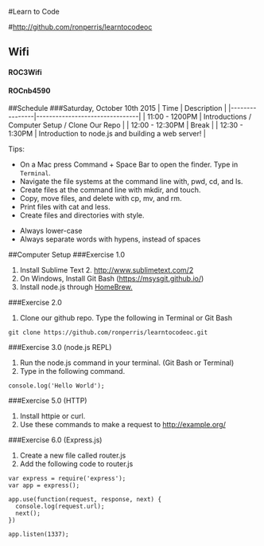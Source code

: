 #Learn to Code

#http://github.com/ronperris/learntocodeoc

Wifi
----
#### ROC3Wifi
#### ROCnb4590

##Schedule
###Saturday, October 10th 2015
| Time | Description |
|----------------|--------------------------------|
| 11:00 - 1200PM | Introductions / Computer Setup / Clone Our Repo |
| 12:00 - 12:30PM | Break |
| 12:30 - 1:30PM | Introduction to node.js and building a web server! |

Tips:
* On a Mac press Command + Space Bar to open the finder. Type in `Terminal`.
* Navigate the file systems at the command line with, pwd, cd, and ls.
* Create files at the command line with mkdir, and touch.
* Copy, move files, and delete with cp, mv, and rm.
* Print files with cat and less.
* Create files and directories with style.
- Always lower-case
- Always separate words with hypens, instead of spaces

##Computer Setup
###Exercise 1.0
1. Install Sublime Text 2. http://www.sublimetext.com/2
2. On Windows, Install Git Bash (https://msysgit.github.io/)
3. Install node.js through [HomeBrew.](http://brew.sh/)

###Exercise 2.0
1. Clone our github repo.
Type the following in Terminal or Git Bash
```
git clone https://github.com/ronperris/learntocodeoc.git
```

###Exercise 3.0 (node.js REPL)
1. Run the node.js command in your terminal. (Git Bash or Terminal)
2. Type in the following command.
````
console.log('Hello World');
````

###Exercise 5.0 (HTTP)
1. Install httpie or curl.
2. Use these commands to make a request to http://example.org/

###Exercise 6.0 (Express.js)
1. Create a new file called router.js
2. Add the following code to router.js
````
var express = require('express');
var app = express();

app.use(function(request, response, next) {
  console.log(request.url);
  next();
})

app.listen(1337);
````
